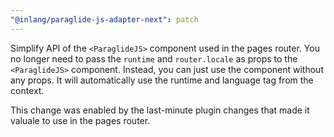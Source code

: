 ```yaml
---
"@inlang/paraglide-js-adapter-next": patch
---
```


Simplify API of the `<ParaglideJS>` component used in the pages router.
You no longer need to pass the `runtime` and `router.locale` as props to the `<ParaglideJS>` component. Instead, you can just use the component without any props. It will automatically use the runtime and language tag from the context.

This change was enabled by the last-minute plugin changes that made it valuale to use in the pages router. 

